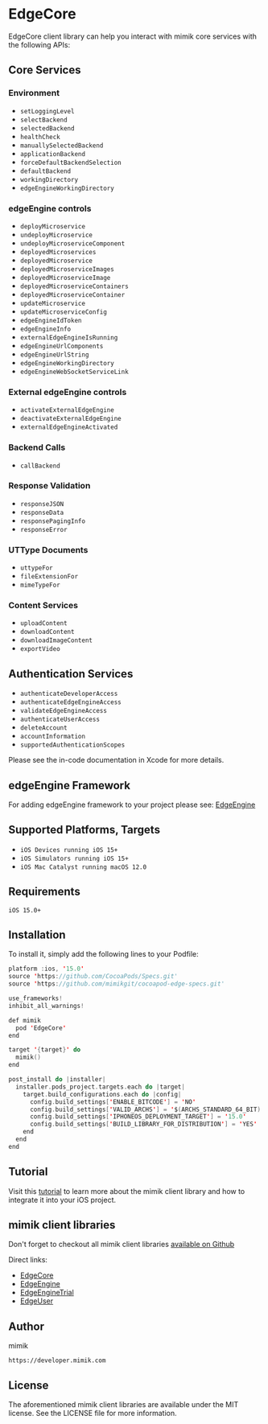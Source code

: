 # EdgeCore

 EdgeCore client library can help you interact with mimik core services with the following APIs:
 
## Core Services

### Environment

 * `setLoggingLevel`
 * `selectBackend`
 * `selectedBackend`
 * `healthCheck`
 * `manuallySelectedBackend`
 * `applicationBackend`
 * `forceDefaultBackendSelection`
 * `defaultBackend`
 * `workingDirectory`
 * `edgeEngineWorkingDirectory`

### edgeEngine controls
 
 * `deployMicroservice`
 * `undeployMicroservice`
 * `undeployMicroserviceComponent`
 * `deployedMicroservices`
 * `deployedMicroservice`
 * `deployedMicroserviceImages`
 * `deployedMicroserviceImage`
 * `deployedMicroserviceContainers`
 * `deployedMicroserviceContainer`
 * `updateMicroservice`
 * `updateMicroserviceConfig`
 * `edgeEngineIdToken`
 * `edgeEngineInfo`
 * `externalEdgeEngineIsRunning`
 * `edgeEngineUrlComponents`
 * `edgeEngineUrlString`
 * `edgeEngineWorkingDirectory`
 * `edgeEngineWebSocketServiceLink`
 
### External edgeEngine controls

 * `activateExternalEdgeEngine`
 * `deactivateExternalEdgeEngine`
 * `externalEdgeEngineActivated`

### Backend Calls
 * `callBackend`

### Response Validation
 
 * `responseJSON`
 * `responseData`
 * `responsePagingInfo`
 * `responseError`

### UTType Documents
 * `uttypeFor`
 * `fileExtensionFor`
 * `mimeTypeFor`

 
### Content Services
 * `uploadContent`
 * `downloadContent`
 * `downloadImageContent`
 * `exportVideo`

## Authentication Services
 
 * `authenticateDeveloperAccess`
 * `authenticateEdgeEngineAccess`
 * `validateEdgeEngineAccess`
 * `authenticateUserAccess`
 * `deleteAccount`
 * `accountInformation`
 * `supportedAuthenticationScopes`

 Please see the in-code documentation in Xcode for more details.

## edgeEngine Framework 
 
For adding edgeEngine framework to your project please see: [EdgeEngine](https://github.com/mimikgit/cocoapod-EdgeEngine)

## Supported Platforms, Targets
* `iOS Devices running iOS 15+`
* `iOS Simulators running iOS 15+`
* `iOS Mac Catalyst running macOS 12.0`

## Requirements
```
iOS 15.0+
```

## Installation

To install it, simply add the following lines to your Podfile:


```swift
platform :ios, '15.0'
source 'https://github.com/CocoaPods/Specs.git'
source 'https://github.com/mimikgit/cocoapod-edge-specs.git'

use_frameworks!
inhibit_all_warnings!

def mimik
  pod 'EdgeCore'
end

target '{target}' do
  mimik()
end

post_install do |installer|
  installer.pods_project.targets.each do |target|
    target.build_configurations.each do |config|
      config.build_settings['ENABLE_BITCODE'] = 'NO'
      config.build_settings['VALID_ARCHS'] = '$(ARCHS_STANDARD_64_BIT)'
      config.build_settings['IPHONEOS_DEPLOYMENT_TARGET'] = '15.0'
      config.build_settings['BUILD_LIBRARY_FOR_DISTRIBUTION'] = 'YES'
    end
  end
end
```


## Tutorial

Visit this [tutorial](https://devdocs.mimik.com/tutorials/11-index) to learn more about the mimik client library and how to integrate it into your iOS project.

## mimik client libraries

Don't forget to checkout all mimik client libraries [available on Github](https://github.com/search?q=cocoapod-Edge)

Direct links:
 
 * [EdgeCore](https://github.com/mimikgit/cocoapod-EdgeCore)
 * [EdgeEngine](https://github.com/mimikgit/cocoapod-EdgeEngine)
 * [EdgeEngineTrial](https://github.com/mimikgit/cocoapod-EdgeEngineTrial)
 * [EdgeUser](https://github.com/mimikgit/cocoapod-EdgeUser)

## Author

mimik

```
https://developer.mimik.com
```

## License

The aforementioned mimik client libraries are available under the MIT license. See the LICENSE file for more information.
